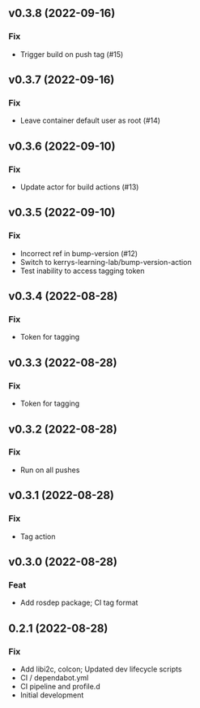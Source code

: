 ## v0.3.8 (2022-09-16)

### Fix

- Trigger build on push tag (#15)

## v0.3.7 (2022-09-16)

### Fix

- Leave container default user as root (#14)

## v0.3.6 (2022-09-10)

### Fix

- Update actor for build actions (#13)

## v0.3.5 (2022-09-10)

### Fix

- Incorrect ref in bump-version (#12)
- Switch to kerrys-learning-lab/bump-version-action
- Test inability to access tagging token

## v0.3.4 (2022-08-28)

### Fix

- Token for tagging

## v0.3.3 (2022-08-28)

### Fix

- Token for tagging

## v0.3.2 (2022-08-28)

### Fix

- Run on all pushes

## v0.3.1 (2022-08-28)

### Fix

- Tag action

## v0.3.0 (2022-08-28)

### Feat

- Add rosdep package; CI tag format

## 0.2.1 (2022-08-28)

### Fix

- Add libi2c, colcon; Updated dev lifecycle scripts
- CI / dependabot.yml
- CI pipeline and profile.d
- Initial development
